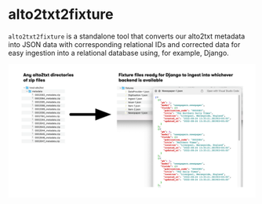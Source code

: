 # alto2txt2fixture

`alto2txt2fixture` is a standalone tool that converts our alto2txt metadata into JSON data with corresponding relational IDs and corrected data for easy ingestion into a relational database using, for example, Django.

![img/header.png](img/header.png)
